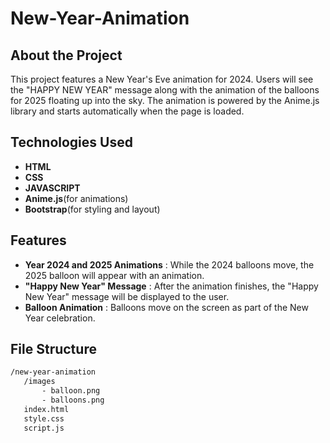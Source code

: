 # New-Year-Animation

## About the Project
This project features a New Year's Eve animation for 2024. Users will see the "HAPPY NEW YEAR" message along with the animation of the balloons for 2025 floating up into the sky. The animation is powered by the Anime.js library and starts automatically when the page is loaded.

## Technologies Used
- **HTML**
- **CSS**
- **JAVASCRIPT**
- **Anime.js**(for animations)
- **Bootstrap**(for styling and layout)

## Features
- **Year 2024 and 2025 Animations** : While the 2024 balloons move, the 2025 balloon will appear with an animation.
- **"Happy New Year" Message** : After the animation finishes, the "Happy New Year" message will be displayed to the user.
- **Balloon Animation** : Balloons move on the screen as part of the New Year celebration.

 ## File Structure
 
 ```bash
/new-year-animation
    /images
        - balloon.png
        - balloons.png
    index.html
    style.css
    script.js

